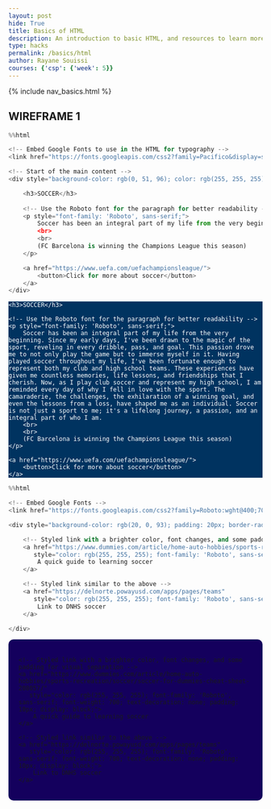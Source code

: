 ```yaml
---
layout: post
hide: True
title: Basics of HTML
description: An introduction to basic HTML, and resources to learn more.
type: hacks
permalink: /basics/html
author: Rayane Souissi
courses: {'csp': {'week': 5}}
---
```


{% include nav_basics.html %}

## WIREFRAME 1


```python
%%html

<!-- Embed Google Fonts to use in the HTML for typography -->
<link href="https://fonts.googleapis.com/css2?family=Pacifico&display=swap" rel="stylesheet">

<!-- Start of the main content -->
<div style="background-color: rgb(0, 51, 96); color: rgb(255, 255, 255); font-family: 'Pacifico', cursive;">

    <h3>SOCCER</h3>
    
    <!-- Use the Roboto font for the paragraph for better readability -->
    <p style="font-family: 'Roboto', sans-serif;">
        Soccer has been an integral part of my life from the very beginning. Since my early days, I've been drawn to the magic of the sport, reveling in every dribble, pass, and goal. This passion drove me to not only play the game but to immerse myself in it. Having played soccer throughout my life, I've been fortunate enough to represent both my club and high school teams. These experiences have given me countless memories, life lessons, and friendships that I cherish. Now, as I play club soccer and represent my high school, I am reminded every day of why I fell in love with the sport. The camaraderie, the challenges, the exhilaration of a winning goal, and even the lessons from a loss, have shaped me as an individual. Soccer is not just a sport to me; it's a lifelong journey, a passion, and an integral part of who I am. 
        <br>
        <br>
        (FC Barcelona is winning the Champions League this season) 
    </p>

    <a href="https://www.uefa.com/uefachampionsleague/">
        <button>Click for more about soccer</button>
    </a>
</div>
```



<!-- Embed Google Fonts to use in the HTML for typography -->
<link href="https://fonts.googleapis.com/css2?family=Pacifico&display=swap" rel="stylesheet">

<!-- Start of the main content -->
<div style="background-color: rgb(0, 51, 96); color: rgb(255, 255, 255); font-family: 'Pacifico', cursive;">

    <h3>SOCCER</h3>

    <!-- Use the Roboto font for the paragraph for better readability -->
    <p style="font-family: 'Roboto', sans-serif;">
        Soccer has been an integral part of my life from the very beginning. Since my early days, I've been drawn to the magic of the sport, reveling in every dribble, pass, and goal. This passion drove me to not only play the game but to immerse myself in it. Having played soccer throughout my life, I've been fortunate enough to represent both my club and high school teams. These experiences have given me countless memories, life lessons, and friendships that I cherish. Now, as I play club soccer and represent my high school, I am reminded every day of why I fell in love with the sport. The camaraderie, the challenges, the exhilaration of a winning goal, and even the lessons from a loss, have shaped me as an individual. Soccer is not just a sport to me; it's a lifelong journey, a passion, and an integral part of who I am. 
        <br>
        <br>
        (FC Barcelona is winning the Champions League this season) 
    </p>

    <a href="https://www.uefa.com/uefachampionsleague/">
        <button>Click for more about soccer</button>
    </a>
</div>




```python
%%html

<!-- Embed Google Fonts -->
<link href="https://fonts.googleapis.com/css2?family=Roboto:wght@400;700&display=swap" rel="stylesheet">

<div style="background-color: rgb(20, 0, 93); padding: 20px; border-radius: 10px;">

    <!-- Styled link with a brighter color, font changes, and some padding for visual separation -->
    <a href="https://www.dummies.com/article/home-auto-hobbies/sports-recreation/soccer/soccer-for-dummies-cheat-sheet-208057/" 
       style="color: rgb(255, 255, 255); font-family: 'Roboto', sans-serif; font-weight: 700; text-decoration: none; padding: 10px; display: block;">
        A quick guide to learning soccer
    </a>

    <!-- Styled link similar to the above -->
    <a href="https://delnorte.powayusd.com/apps/pages/teams" 
       style="color: rgb(255, 255, 255); font-family: 'Roboto', sans-serif; font-weight: 700; text-decoration: none; padding: 10px; display: block;">
        Link to DNHS soccer
    </a>

</div>

```



<!-- Embed Google Fonts to use in the HTML for typography -->
<link href="https://fonts.googleapis.com/css2?family=Roboto:wght@400;700&display=swap" rel="stylesheet">

<div style="background-color: rgb(20, 0, 93); padding: 20px; border-radius: 10px;">

    <!-- Styled link with a brighter color, font changes, and some padding for visual separation -->
    <a href="https://www.dummies.com/article/home-auto-hobbies/sports-recreation/soccer/soccer-for-dummies-cheat-sheet-208057/" 
       style="color: rgb(255, 255, 255); font-family: 'Roboto', sans-serif; font-weight: 700; text-decoration: none; padding: 10px; display: block;">
        A quick guide to learning soccer
    </a>

    <!-- Styled link similar to the above -->
    <a href="https://delnorte.powayusd.com/apps/pages/teams" 
       style="color: rgb(255, 255, 255); font-family: 'Roboto', sans-serif; font-weight: 700; text-decoration: none; padding: 10px; display: block;">
        Link to DNHS soccer
    </a>

</div>



